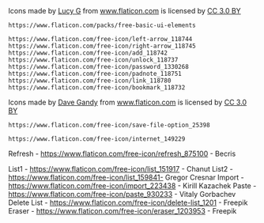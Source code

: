 
<div>Icons made by <a href="https://www.flaticon.com/authors/lucy-g" title="Lucy G">Lucy G</a> from <a href="https://www.flaticon.com/" title="Flaticon">www.flaticon.com</a> is licensed by <a href="http://creativecommons.org/licenses/by/3.0/" title="Creative Commons BY 3.0" target="_blank">CC 3.0 BY</a></div>

	https://www.flaticon.com/packs/free-basic-ui-elements

	https://www.flaticon.com/free-icon/left-arrow_118744
	https://www.flaticon.com/free-icon/right-arrow_118745
	https://www.flaticon.com/free-icon/add_118742
	https://www.flaticon.com/free-icon/unlock_118737
	https://www.flaticon.com/free-icon/password_1330268
	https://www.flaticon.com/free-icon/padnote_118751
	https://www.flaticon.com/free-icon/link_118780
	https://www.flaticon.com/free-icon/bookmark_118732

<div>Icons made by <a href="https://www.flaticon.com/authors/dave-gandy" title="Dave Gandy">Dave Gandy</a> from <a href="https://www.flaticon.com/" 			    title="Flaticon">www.flaticon.com</a> is licensed by <a href="http://creativecommons.org/licenses/by/3.0/" 			    title="Creative Commons BY 3.0" target="_blank">CC 3.0 BY</a></div>

	https://www.flaticon.com/free-icon/save-file-option_25398

	https://www.flaticon.com/free-icon/internet_149229

Refresh - https://www.flaticon.com/free-icon/refresh_875100 - Becris

List1 - https://www.flaticon.com/free-icon/list_151917 - Chanut
List2 - https://www.flaticon.com/free-icon/list_159841- Gregor Cresnar
Import - https://www.flaticon.com/free-icon/import_223438 - Kirill Kazachek
Paste - https://www.flaticon.com/free-icon/paste_930233 - Vitaly Gorbachev
Delete List - https://www.flaticon.com/free-icon/delete-list_1201 - Freepik
Eraser - https://www.flaticon.com/free-icon/eraser_1203953 - Freepik
